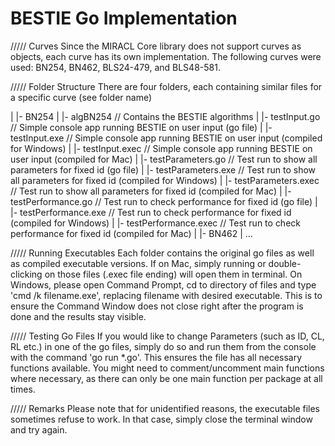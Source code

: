 # BESTIE Go Implementation


///// Curves
Since the MIRACL Core library does not support curves as objects, each curve has its own implementation. The following curves were used: BN254, BN462, BLS24-479, and BLS48-581.

///// Folder Structure
There are four folders, each containing similar files for a specific curve (see folder name)

|
|- BN254
|   |- algBN254                 // Contains the BESTIE algorithms
|   |- testInput.go             // Simple console app running BESTIE on user input (go file)
|   |- testInput.exe            // Simple console app running BESTIE on user input (compiled for Windows)
|   |- testInput.exec           // Simple console app running BESTIE on user input (compiled for Mac)
|   |- testParameters.go        // Test run to show all parameters for fixed id (go file)
|   |- testParameters.exe       // Test run to show all parameters for fixed id (compiled for Windows)
|   |- testParameters.exec      // Test run to show all parameters for fixed id (compiled for Mac)
|   |- testPerformance.go       // Test run to check performance for fixed id (go file)
|   |- testPerformance.exe      // Test run to check performance for fixed id (compiled for Windows)
|   |- testPerformance.exec     // Test run to check performance for fixed id (compiled for Mac)
|
|- BN462
| ... 


///// Running Executables
Each folder contains the original go files as well as compiled executable versions. 
If on Mac, simply running or double-clicking on those files (.exec file ending) will open them in terminal.
On Windows, please open Command Prompt, cd to directory of files and type 'cmd /k filename.exe', replacing filename with desired executable. This is to ensure the Command Window does not close right after the program is done and the results stay visible.

///// Testing Go Files
If you would like to change Parameters (such as ID, CL, RL etc.) in one of the go files, simply do so and run them from the console with the command 'go run *.go'. This ensures the file has all necessary functions available. You might need to comment/uncomment main functions where necessary, as there can only be one main function per package at all times. 

///// Remarks
Please note that for unidentified reasons, the executable files sometimes refuse to work. 
In that case, simply close the terminal window and try again.